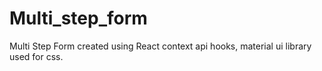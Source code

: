# Multi_step_form
Multi Step Form created using React context api hooks, material ui library used for css.
